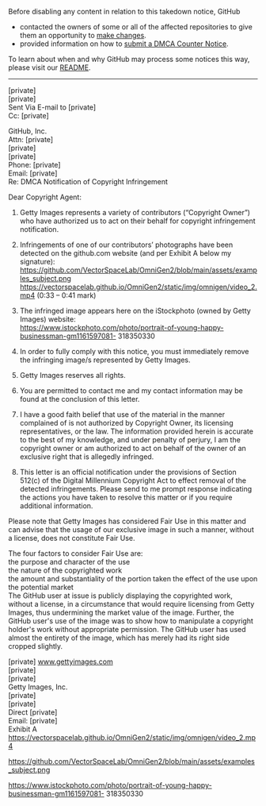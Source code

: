 Before disabling any content in relation to this takedown notice, GitHub
- contacted the owners of some or all of the affected repositories to give them an opportunity to [make changes](https://docs.github.com/en/github/site-policy/dmca-takedown-policy#a-how-does-this-actually-work).
- provided information on how to [submit a DMCA Counter Notice](https://docs.github.com/en/articles/guide-to-submitting-a-dmca-counter-notice).

To learn about when and why GitHub may process some notices this way, please visit our [README](https://github.com/github/dmca/blob/master/README.md#anatomy-of-a-takedown-notice).

---

[private]  
[private]  
Sent Via E-mail to [private]  
Cc: [private]  

GitHub, Inc.  
Attn: [private]  
[private]  
[private]  
Phone: [private]  
Email: [private]  
Re: DMCA Notification of Copyright Infringement

Dear Copyright Agent:  
1. Getty Images represents a variety of contributors (“Copyright Owner”) who have authorized us to act on their behalf for copyright infringement notification.

2. Infringements of one of our contributors’ photographs have been detected on the github.com website (and per Exhibit A below my signature):  
https://github.com/VectorSpaceLab/OmniGen2/blob/main/assets/examples_subject.png  
https://vectorspacelab.github.io/OmniGen2/static/img/omnigen/video_2.mp4 (0:33 – 0:41 mark)

3. The infringed image appears here on the iStockphoto (owned by Getty Images) website:  
https://www.istockphoto.com/photo/portrait-of-young-happy-businessman-gm1161597081-
318350330

4. In order to fully comply with this notice, you must immediately remove the infringing image/s
represented by Getty Images.

5. Getty Images reserves all rights.

6. You are permitted to contact me and my contact information may be found at the conclusion of this
letter.

7. I have a good faith belief that use of the material in the manner complained of is not authorized by Copyright Owner, its licensing representatives, or the law. The information provided herein is accurate to the best of my knowledge, and under penalty of perjury, I am the copyright owner or am authorized to act on behalf of the owner of an exclusive right that is allegedly infringed.

8. This letter is an official notification under the provisions of Section 512(c) of the Digital Millennium Copyright Act to effect removal of the detected infringements. Please send to me prompt response indicating the actions you have taken to resolve this matter or if you require additional information.

Please note that Getty Images has considered Fair Use in this matter and can advise that the usage of our exclusive image in such a manner, without a license, does not constitute Fair Use.

The four factors to consider Fair Use are:  
the purpose and character of the use  
the nature of the copyrighted work  
the amount and substantiality of the portion taken the effect of the use upon the potential market  
The GitHub user at issue is publicly displaying the copyrighted work, without a license, in a circumstance that would require licensing from Getty Images, thus undermining the market value of the image. Further, the GitHub user's use of the image was to show how to manipulate a copyright holder's work without appropriate permission. The GitHub user has used almost the entirety of the image, which has merely had its right side cropped slightly.

[private] www.gettyimages.com  
[private]  
[private]  
Getty Images, Inc.  
[private]  
[private]  
Direct [private]  
Email: [private]  
Exhibit A
https://vectorspacelab.github.io/OmniGen2/static/img/omnigen/video_2.mp4 

https://github.com/VectorSpaceLab/OmniGen2/blob/main/assets/examples_subject.png 

https://www.istockphoto.com/photo/portrait-of-young-happy-businessman-gm1161597081-
318350330
